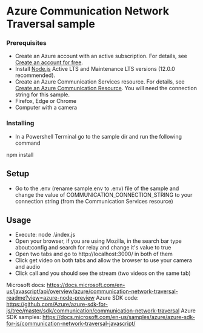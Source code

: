 # Azure Communication Network Traversal sample

### Prerequisites

- Create an Azure account with an active subscription. For details, see [Create an account for free](https://azure.microsoft.com/free/?WT.mc_id=A261C142F). 
- Install [Node.js](https://nodejs.org/en/download/) Active LTS and Maintenance LTS versions (12.0.0 recommended).
- Create an Azure Communication Services resource. For details, see [Create an Azure Communication Resource](https://docs.microsoft.com/azure/communication-services/quickstarts/create-communication-resource?tabs=windows&pivots=platform-azp). You will need the connection string for this sample.
- Firefox, Edge or Chrome
- Computer with a camera

### Installing

- In a Powershell Terminal go to the sample dir and run the following command

npm install

## Setup

- Go to the .env (rename sample.env to .env) file of the sample and change the value of COMMUNICATION_CONNECTION_STRING to your connection string (from the Communication Services resource)

## Usage

- Execute: node .\index.js
- Open your browser, if you are using Mozilla, in the search bar type about:config and search for relay and change it's value to true
- Open two tabs and go to http://localhost:3000/ in both of them
- Click get video on both tabs and allow the browser to use your camera and audio
- Click call and you should see the stream (two videos on the same tab)


Microsoft docs: https://docs.microsoft.com/en-us/javascript/api/overview/azure/communication-network-traversal-readme?view=azure-node-preview
Azure SDK code: https://github.com/Azure/azure-sdk-for-js/tree/master/sdk/communication/communication-network-traversal
Azure SDK samples: https://docs.microsoft.com/en-us/samples/azure/azure-sdk-for-js/communication-network-traversal-javascript/